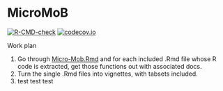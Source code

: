 # MicroMoB

<!-- badges: start -->
[![R-CMD-check](https://github.com/dd-harp/MicroMoB/workflows/R-CMD-check/badge.svg)](https://github.com/dd-harp/MicroMoB/actions)
[![codecov.io](https://app.codecov.io/gh/dd-harp/MicroMoB/coverage.svg)](https://app.codecov.io/gh/dd-harp/MicroMoB)
<!-- badges: end -->

Work plan

  1. Go through [Micro-Mob.Rmd](https://github.com/dd-harp/RAMP-Model-Library/blob/83ed1b62322cb1d64053a3d8bde7596c4f9a9d3f/MicroMoB/Micro-MoB.Rmd) and for each
  included .Rmd file whose R code is extracted, get those functions out with associated docs.
  2. Turn the single .Rmd files into vignettes, with tabsets included.
  3. test test test
